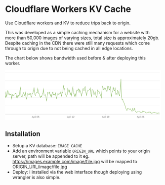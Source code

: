 # Cloudflare Workers KV Cache

Use Cloudflare workers and KV to reduce trips back to origin.

This was developed as a simple caching mechanism for a website with more than 50,000 images of varying sizes, total size is approximately 20gb. Despite caching in the CDN there were still many requests which come through to origin due to not being cached in all edge locations.

The chart below shows bandwidth used before & after deploying this worker.

![Bandwidth usage](bandwidth.png)

## Installation

- Setup a KV database: `IMAGE_CACHE`
- Add an environment variable `ORIGIN_URL` which points to your origin server, path will be appended to it eg. https://images.example.com/image/file.jpg will be mapped to ORIGIN_URL/image/file.jpg
- Deploy: I installed via the web interface though deploying using wrangler is also simple.
